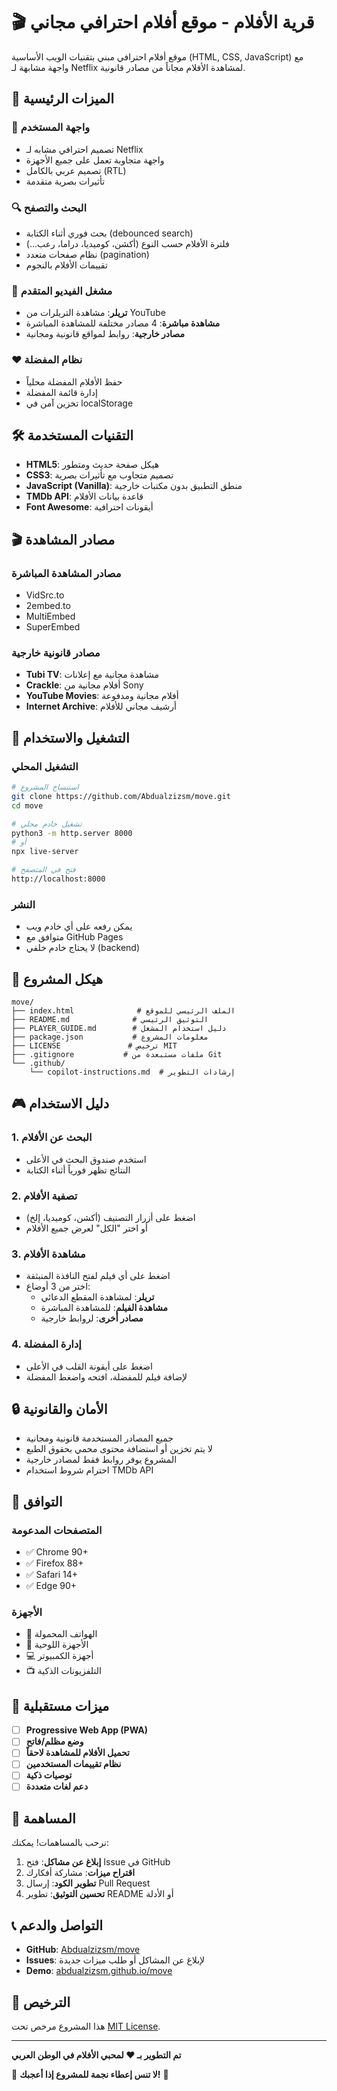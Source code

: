 # 🎬 قرية الأفلام - موقع أفلام احترافي مجاني

موقع أفلام احترافي مبني بتقنيات الويب الأساسية (HTML, CSS, JavaScript) مع واجهة مشابهة لـ Netflix لمشاهدة الأفلام مجاناً من مصادر قانونية.

## 🌟 الميزات الرئيسية

### 🎯 **واجهة المستخدم**
- تصميم احترافي مشابه لـ Netflix
- واجهة متجاوبة تعمل على جميع الأجهزة
- تصميم عربي بالكامل (RTL)
- تأثيرات بصرية متقدمة

### 🔍 **البحث والتصفح**
- بحث فوري أثناء الكتابة (debounced search)
- فلترة الأفلام حسب النوع (أكشن، كوميديا، دراما، رعب...)
- نظام صفحات متعدد (pagination)
- تقييمات الأفلام بالنجوم

### 🎥 **مشغل الفيديو المتقدم**
- **تريلر**: مشاهدة التريلرات من YouTube
- **مشاهدة مباشرة**: 4 مصادر مختلفة للمشاهدة المباشرة
- **مصادر خارجية**: روابط لمواقع قانونية ومجانية

### ❤️ **نظام المفضلة**
- حفظ الأفلام المفضلة محلياً
- إدارة قائمة المفضلة
- تخزين آمن في localStorage

## 🛠️ التقنيات المستخدمة

- **HTML5**: هيكل صفحة حديث ومتطور
- **CSS3**: تصميم متجاوب مع تأثيرات بصرية
- **JavaScript (Vanilla)**: منطق التطبيق بدون مكتبات خارجية
- **TMDb API**: قاعدة بيانات الأفلام
- **Font Awesome**: أيقونات احترافية

## 🎬 مصادر المشاهدة

### مصادر المشاهدة المباشرة
- VidSrc.to
- 2embed.to
- MultiEmbed
- SuperEmbed

### مصادر قانونية خارجية
- **Tubi TV**: مشاهدة مجانية مع إعلانات
- **Crackle**: أفلام مجانية من Sony
- **YouTube Movies**: أفلام مجانية ومدفوعة
- **Internet Archive**: أرشيف مجاني للأفلام

## 🚀 التشغيل والاستخدام

### التشغيل المحلي
```bash
# استنساخ المشروع
git clone https://github.com/Abdualzizsm/move.git
cd move

# تشغيل خادم محلي
python3 -m http.server 8000
# أو
npx live-server

# فتح في المتصفح
http://localhost:8000
```

### النشر
- يمكن رفعه على أي خادم ويب
- متوافق مع GitHub Pages
- لا يحتاج خادم خلفي (backend)

## 📁 هيكل المشروع

```
move/
├── index.html              # الملف الرئيسي للموقع
├── README.md              # التوثيق الرئيسي
├── PLAYER_GUIDE.md        # دليل استخدام المشغل
├── package.json           # معلومات المشروع
├── LICENSE               # ترخيص MIT
├── .gitignore           # ملفات مستبعدة من Git
└── .github/
    └── copilot-instructions.md  # إرشادات التطوير
```

## 🎮 دليل الاستخدام

### 1. البحث عن الأفلام
- استخدم صندوق البحث في الأعلى
- النتائج تظهر فورياً أثناء الكتابة

### 2. تصفية الأفلام
- اضغط على أزرار التصنيف (أكشن، كوميديا، إلخ)
- أو اختر "الكل" لعرض جميع الأفلام

### 3. مشاهدة الأفلام
- اضغط على أي فيلم لفتح النافذة المنبثقة
- اختر من 3 أوضاع:
  - **تريلر**: لمشاهدة المقطع الدعائي
  - **مشاهدة الفيلم**: للمشاهدة المباشرة
  - **مصادر أخرى**: لروابط خارجية

### 4. إدارة المفضلة
- اضغط على أيقونة القلب في الأعلى
- لإضافة فيلم للمفضلة، افتحه واضغط المفضلة

## 🔒 الأمان والقانونية

- جميع المصادر المستخدمة قانونية ومجانية
- لا يتم تخزين أو استضافة محتوى محمي بحقوق الطبع
- المشروع يوفر روابط فقط لمصادر خارجية
- احترام شروط استخدام TMDb API

## 📱 التوافق

### المتصفحات المدعومة
- ✅ Chrome 90+
- ✅ Firefox 88+
- ✅ Safari 14+
- ✅ Edge 90+

### الأجهزة
- 📱 الهواتف المحمولة
- 📱 الأجهزة اللوحية
- 💻 أجهزة الكمبيوتر
- 📺 التلفزيونات الذكية

## 🚀 ميزات مستقبلية

- [ ] **Progressive Web App (PWA)**
- [ ] **وضع مظلم/فاتح**
- [ ] **تحميل الأفلام للمشاهدة لاحقاً**
- [ ] **نظام تقييمات المستخدمين**
- [ ] **توصيات ذكية**
- [ ] **دعم لغات متعددة**

## 🤝 المساهمة

نرحب بالمساهمات! يمكنك:

1. **إبلاغ عن مشاكل**: فتح Issue في GitHub
2. **اقتراح ميزات**: مشاركة أفكارك
3. **تطوير الكود**: إرسال Pull Request
4. **تحسين التوثيق**: تطوير README أو الأدلة

## 📞 التواصل والدعم

- **GitHub**: [Abdualzizsm/move](https://github.com/Abdualzizsm/move)
- **Issues**: لإبلاغ عن المشاكل أو طلب ميزات جديدة
- **Demo**: [abdualzizsm.github.io/move](https://abdualzizsm.github.io/move)

## 📄 الترخيص

هذا المشروع مرخص تحت [MIT License](LICENSE).

---

**تم التطوير بـ ❤️ لمحبي الأفلام في الوطن العربي**

🌟 **لا تنس إعطاء نجمة للمشروع إذا أعجبك!** 🌟
